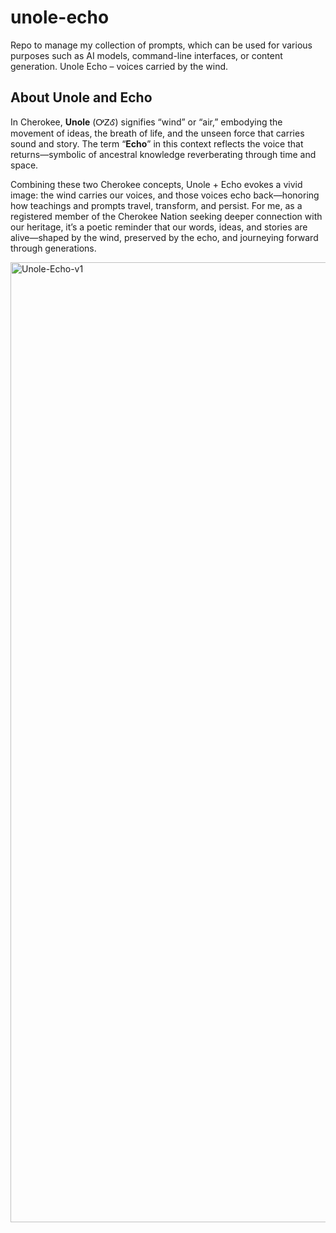 # unole-echo
Repo to manage my collection of prompts, which can be used for various purposes such as AI models, command-line interfaces, or content generation. Unole Echo – voices carried by the wind.

## About Unole and Echo

In Cherokee, **Unole** (ᎤᏃᎴ) signifies “wind” or “air,” embodying the movement of ideas, the breath of life, and the unseen force that carries sound and story. The term “**Echo**” in this context reflects the voice that returns—symbolic of ancestral knowledge reverberating through time and space.

Combining these two Cherokee concepts, Unole + Echo evokes a vivid image: the wind carries our voices, and those voices echo back—honoring how teachings and prompts travel, transform, and persist. For me, as a registered member of the Cherokee Nation seeking deeper connection with our heritage, it’s a poetic reminder that our words, ideas, and stories are alive—shaped by the wind, preserved by the echo, and journeying forward through generations.

<img width="1024" height="1536" alt="Unole-Echo-v1" src="https://github.com/user-attachments/assets/af602336-f008-4e71-931c-b4a0915f2ace" />
